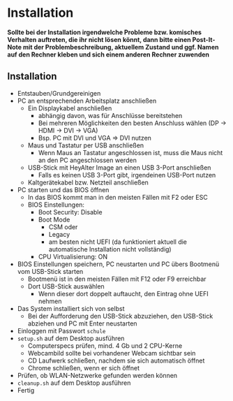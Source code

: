 Installation
============

**Sollte bei der Installation irgendwelche Probleme bzw. komisches Verhalten auftreten, die ihr nicht
lösen könnt, dann bitte einen Post-It-Note mit der Problembeschreibung, aktuellem Zustand und ggf. Namen
auf den Rechner kleben und sich einem anderen Rechner zuwenden**


Installation
---------------------------

* Entstauben/Grundgereinigen
* PC an entsprechenden Arbeitsplatz anschließen
  * Ein Displaykabel anschließen
    * abhängig davon, was für Anschlüsse bereitstehen
    * Bei mehreren Möglichkeiten den besten Anschluss wählen (DP -> HDMI -> DVI -> VGA)
    * Bsp. PC mit DVI und VGA => DVI nutzen
  * Maus und Tastatur per USB anschließen
    * Wenn Maus an Tastatur angeschlossen ist, muss die Maus nicht an den PC angeschlossen werden
  * USB-Stick mit HeyAlter Image an einen USB 3-Port anschließen
    * Falls es keinen USB 3-Port gibt, irgendeinen USB-Port nutzen
  * Kaltgerätekabel bzw. Netzteil anschließen
* PC starten und das BIOS öffnen
  * In das BIOS kommt man in den meisten Fällen mit F2 oder ESC
  * BIOS Einstellungen:
    * Boot Security: Disable
    * Boot Mode
      * CSM oder
      * Legacy
      * am besten nicht UEFI (da funktioniert aktuell die automatische Installation nicht vollständig)
    * CPU Virtualisierung: ON
* BIOS Einstellungen speichern, PC neustarten und PC übers Bootmenü vom USB-Stick starten
  * Bootmenü ist in den meisten Fällen mit F12 oder F9 erreichbar
  * Dort USB-Stick auswählen
    * Wenn dieser dort doppelt auftaucht, den Eintrag ohne UEFI nehmen
* Das System installiert sich von selbst
  * Bei der Aufforderung den USB-Stick abzuziehen, den USB-Stick abziehen und PC mit Enter neustarten
* Einloggen mit Passwort `schule`
* `setup.sh` auf dem Desktop ausführen
  * Computerspecs prüfen, mind. 4 Gb und 2 CPU-Kerne
  * Webcambild sollte bei vorhandener Webcam sichtbar sein
  * CD Laufwerk schließen, nachdem sie sich automatisch öffnet  
  * Chrome schließen, wenn er sich öffnet
* Prüfen, ob WLAN-Netzwerke gefunden werden können
* `cleanup.sh` auf dem Desktop ausführen 
* Fertig

